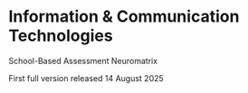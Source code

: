 # Information & Communication Technologies
School-Based Assessment
Neuromatrix

First full version released 14 August 2025

